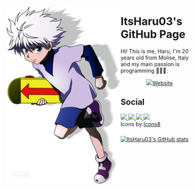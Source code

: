 <img align="left" src="https://github.com/ItsHaru03/ItsHaru03/blob/main/haru.png" alt=""  width="300px"></a>
# ItsHaru03's GitHub Page


Hi! This is me, Haru, I'm 20 years old from Molise, Italy and my main passion is programming 🧑🏻‍💻.

 <p align="center">
 <a href="https://itsharu03.github.io"><img width="25px" src="https://img.icons8.com/fluency/512/github.png"/>Website</a>
 <h2>Social</h2>
    <a href="https://t.me/ItsHaru03">
      <img width="25px" src="https://img.icons8.com/fluency/512/telegram-app.png"/>
    </a>
    <a href="https://discordapp.com/users/588721950734680104">
      <img width="25px" src="https://img.icons8.com/color/512/discord--v2.png"/>
    </a>
    <a href="https://twitter.com/ItsHaru03">
      <img width="25px" src="https://img.icons8.com/fluency/512/twitter.png"/>
    <a href="https://instagram.com/ItsHaru03">
      <img width="25px" src="https://img.icons8.com/fluency/512/instagram-new.png"/>
    </a>
 <br>
 Icons by <a href="https://icons8.it/">Icons8</a>
  </p>
</h1>

### 

[![ItsHaru03's GitHub stats](https://github-readme-stats.vercel.app/api?username=ItsHaru03&theme=dark)](https://github.com/anuraghazra/github-readme-stats)
